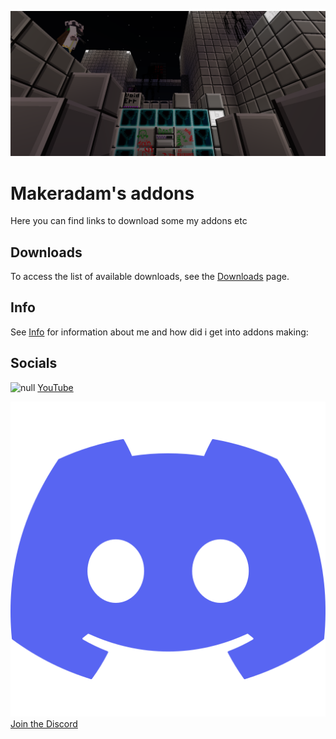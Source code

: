 ![null](images/Screenshot_20250626-162345.png)
# Makeradam's addons
Here you can find links to download some my addons etc

## Downloads

To access the list of available downloads, see the [Downloads](Downloads.md) page.

## Info

See [Info](Info.md) for information about me and how did i get into addons making:

## Socials

![null](youtube.png) [YouTube](https://www.youtube.com/@Adam-e2u7l)

![null](discord.png) [Join the Discord](https://discord.gg/cbKdpBzYHZ)


